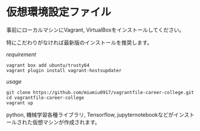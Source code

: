 # 仮想環境設定ファイル

事前にローカルマシンにVagrant, VirtualBoxをインストールしてください。

特にこだわりがなければ最新版のインストールを推奨します。

*requirement*
```
vagrant box add ubuntu/trusty64
vagrant plugin install vagrant-hostsupdater
```

*usage*
```
git clone https://github.com/miumiu0917/vagrantfile-career-college.git
cd vagrantfile-career-college
vagrant up
```

python, 機械学習各種ライブラリ, Tensorflow, jupyternotebookなどがインストールされた仮想マシンが作成されます。